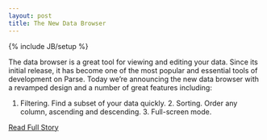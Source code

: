 ```yaml
---
layout: post
title: The New Data Browser
---
```

{% include JB/setup %}<p>  The data browser is a great tool for viewing and editing your data.  Since its initial release, it has become one of the most popular and essential tools of development on Parse.  Today we’re announcing the new data browser with a revamped design and a number of great features including:
  1.  Filtering.  Find a subset of your data quickly.  2.  Sorting.  Order any column, ascending and descending.  3.  Full-screen mode.<br />
<p><a href="http://blog.parse.com/2012/12/20/the-new-data-browser-2/">Read Full Story</a></p>
